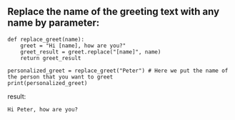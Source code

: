 ## Replace the name of the greeting text with any name by parameter:

```
def replace_greet(name):
    greet = "Hi [name], how are you?"
    greet_result = greet.replace("[name]", name)
    return greet_result

personalized_greet = replace_greet("Peter") # Here we put the name of the person that you want to greet
print(personalized_greet)
```
result:
```
Hi Peter, how are you?
```
